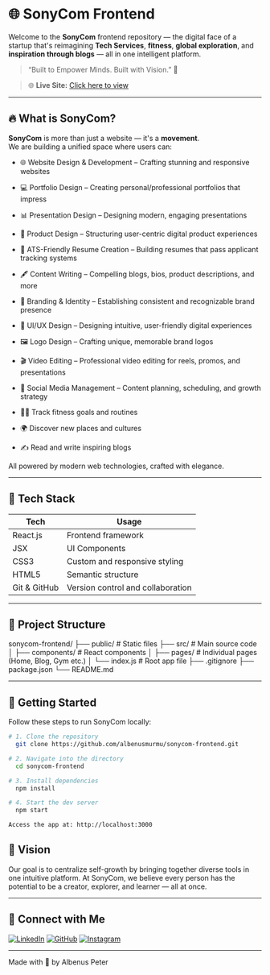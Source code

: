 # 🌐 SonyCom Frontend

Welcome to the **SonyCom** frontend repository — the digital face of a startup that's reimagining **Tech Services**, **fitness**, **global exploration**, and **inspiration through blogs** — all in one intelligent platform.

> “Built to Empower Minds. Built with Vision.” 🚀

> 🌐 **Live Site:** [Click here to view](https://sonycom-frontend.onrender.com)  

---

## 🔥 What is SonyCom?

**SonyCom** is more than just a website — it's a **movement**.  
We are building a unified space where users can:

- 🌐 Website Design & Development – Crafting stunning and responsive websites

- 💻 Portfolio Design – Creating personal/professional portfolios that impress

- 📊 Presentation Design – Designing modern, engaging presentations

- 🎨 Product Design – Structuring user-centric digital product experiences

- 📄 ATS-Friendly Resume Creation – Building resumes that pass applicant tracking systems

- 🖋 Content Writing – Compelling blogs, bios, product descriptions, and more

- 🧠 Branding & Identity – Establishing consistent and recognizable brand presence

- 🧩 UI/UX Design – Designing intuitive, user-friendly digital experiences

- 🖼 Logo Design – Crafting unique, memorable brand logos

- 🎬 Video Editing – Professional video editing for reels, promos, and presentations

- 📱 Social Media Management – Content planning, scheduling, and growth strategy
  
- 🏋️‍♂️ Track fitness goals and routines
  
- 🌍 Discover new places and cultures
  
- ✍️ Read and write inspiring blogs

All powered by modern web technologies, crafted with elegance.

---

## 🧱 Tech Stack

| Tech         | Usage                                |
|--------------|---------------------------------------|
| React.js     | Frontend framework                    |
| JSX          | UI Components                         |
| CSS3         | Custom and responsive styling         |
| HTML5        | Semantic structure                    |
| Git & GitHub | Version control and collaboration     |

---

## 📁 Project Structure

sonycom-frontend/
├── public/ # Static files
├── src/ # Main source code
│ ├── components/ # React components 
│ ├── pages/ # Individual pages (Home, Blog, Gym etc.)
│ └── index.js # Root app file
├── .gitignore
├── package.json
└── README.md


---

## 🚀 Getting Started

Follow these steps to run SonyCom locally:

```bash
# 1. Clone the repository
  git clone https://github.com/albenusmurmu/sonycom-frontend.git

# 2. Navigate into the directory
  cd sonycom-frontend

# 3. Install dependencies
  npm install

# 4. Start the dev server
  npm start

Access the app at: http://localhost:3000
```

## 🎯 Vision

Our goal is to centralize self-growth by bringing together diverse tools in one intuitive platform.
At SonyCom, we believe every person has the potential to be a creator, explorer, and learner — all at once.

---

## 🔗 Connect with Me

[![LinkedIn](https://img.shields.io/badge/LinkedIn-blue?logo=linkedin&logoColor=white)](https://linkedin.com/in/albenus-murmu-339ba128a)
[![GitHub](https://img.shields.io/badge/GitHub-black?logo=github&logoColor=white)](https://github.com/albenusmurmu)
[![Instagram](https://img.shields.io/badge/Instagram-E4405F?logo=instagram&logoColor=white)](https://instagram.com/albenus.pieter)

---

Made with 💖 by Albenus Peter

